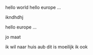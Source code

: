 hello world
hello europe ...


ikndhdhj

hello europe ...

jo maat


ik wil naar huis aub 
dit is moeilijk
ik ook